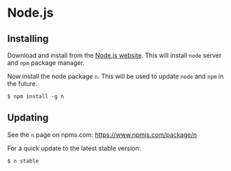 # Node.js

## Installing

Download and install from the [Node.js website](https://nodejs.org/en/). This will install `node` server and `npm` package manager.

Now install the node package `n`. This will be used to update `node` and `npm` in the future.

```
$ npm install -g n
```


## Updating

See the `n` page on npms.com: https://www.npmjs.com/package/n

For a quick update to the latest stable version:

```
$ n stable
```

